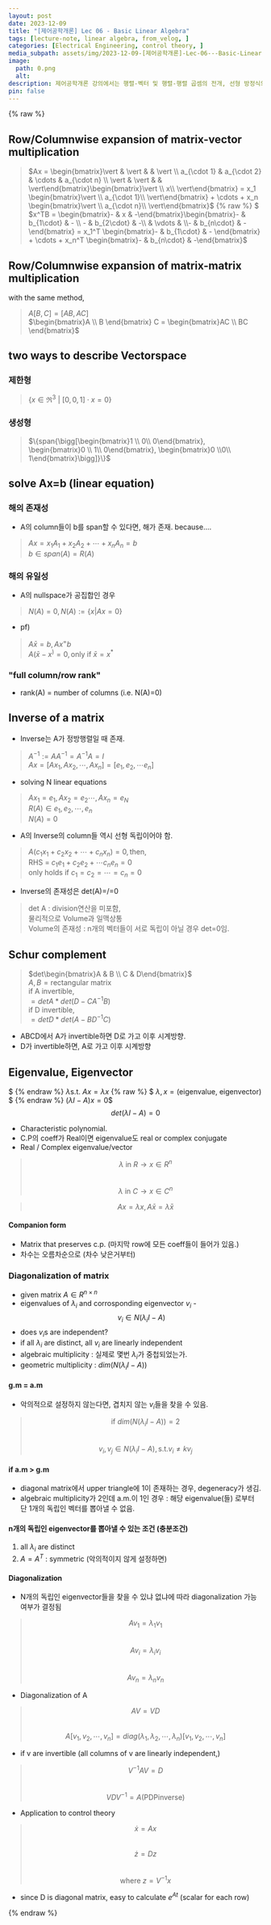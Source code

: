 ```yaml
---
layout: post
date: 2023-12-09
title: "[제어공학개론] Lec 06 - Basic Linear Algebra"
tags: [lecture-note, linear algebra, from_velog, ]
categories: [Electrical Engineering, control theory, ]
media_subpath: assets/img/2023-12-09-[제어공학개론]-Lec-06---Basic-Linear-Algebra.md
image:
  path: 0.png
  alt:  
description: 제어공학개론 강의에서는 행렬-벡터 및 행렬-행렬 곱셈의 전개, 선형 방정식의 해의 존재성과 유일성, 행렬의 역수, 슈르 여인수, 고유값 및 고유벡터, 대각화 조건 등을 다루며, 특히 대각화가 가능한 조건과 제어 이론에서의 응용에 대해 설명합니다.
pin: false
---
```



{% raw %}


## Row/Columnwise expansion of matrix-vector multiplication


> $Ax = \begin{bmatrix}\vert & \vert & & \vert \\ a_{\cdot 1} & a_{\cdot 2} & \cdots & a_{\cdot n} \\ \vert & \vert &  & \vert\end{bmatrix}\begin{bmatrix}\vert \\ x\\ \vert\end{bmatrix} = x_1 \begin{bmatrix}\vert \\ a_{\cdot 1}\\ \vert\end{bmatrix} + \cdots + x_n \begin{bmatrix}\vert \\ a_{\cdot n}\\ \vert\end{bmatrix}$
{% raw %}
$
> $x^TB = \begin{bmatrix}- & x & -\end{bmatrix}\begin{bmatrix}- & b_{1\cdot} & - \\ - & b_{2\cdot} & -\\ & \vdots &  \\- & b_{n\cdot} & -\end{bmatrix}  = x_1^T  \begin{bmatrix}- & b_{1\cdot} & - \end{bmatrix} + \cdots + x_n^T \begin{bmatrix}- & b_{n\cdot} & -\end{bmatrix}$


## Row/Columnwise expansion of matrix-matrix multiplication


with the same method,


> $A[B,C] = [AB, AC]$  
> $\begin{bmatrix}A \\ B \end{bmatrix} C = \begin{bmatrix}AC \\ BC \end{bmatrix}$


## two ways to describe Vectorspace


### 제한형


> $\{x\in\Re^3 \ \vert \  [0,0,1]\cdot x = 0\}$


### 생성형


> $\{span{\bigg[\begin{bmatrix}1 \\ 0\\ 0\end{bmatrix}, \begin{bmatrix}0 \\ 1\\ 0\end{bmatrix}, \begin{bmatrix}0 \\0\\ 1\end{bmatrix}\bigg]}\}$


## solve Ax=b (linear equation)


### 해의 존재성

- A의 column들이 b를 span할 수 있다면, 해가 존재. because....

> $Ax = x_1A_1 + x_2A_2 + \cdots+x_nA_n = b$  
> $b \in span(A) = R(A)$


### 해의 유일성

- A의 nullspace가 공집합인 경우

> $N(A) = 0, N(A):=\{x|Ax=0\}$

- pf)

> $A\bar x = b, Ax^=b$  
> $A(\bar x - x^) = 0, \text{only if }\bar x = x^*$


### "full column/row rank"

- rank(A) = number of columns (i.e. N(A)=0)

## Inverse of a matrix

- Inverse는 A가 정방행렬일 때 존재.

> $A^{-1} := AA^{-1} = A^{-1}A=I$  
> $Ax = [Ax_1, Ax_2, \cdots, Ax_n] = [e_1, e_2, \cdots e_n]$

- solving N linear equations

> $Ax_1 = e_1, Ax_2 = e_2 \cdots, Ax_n = e_N$  
> $R(A) \in {e_1, e_2, \cdots, e_n}$  
> $N(A) = {0}$

- A의 Inverse의 column들 역시 선형 독립이어야 함.

> $A(c_1x_1+c_2x_2 + \cdots +c_nx_n) = 0, \text{then,}$  
> $\text{RHS = } c_1e_1 + c_2e_2 + \cdots c_ne_n = 0$  
> $\text{only holds if } c_1 = c_2 = \cdots =c_n=0$

- Inverse의 존재성은 det(A)=/=0

> det A : division연산을 미포함,  
> 물리적으로 Volume과 일맥상통  
> Volume의 존재성 : n개의 벡터들이 서로 독립이 아닐 경우 det=0임.


## Schur complement


> $det\begin{bmatrix}A & B \\ C & D\end{bmatrix}$  
> $A, B = \text{rectangular matrix}$  
> $\text {if A invertible,}$  
> $=det A * det(D-CA^{-1}B)$  
> $\text {if D invertible,}$  
> $= det D * det(A-BD^{-1}C)$

- ABCD에서 A가 invertible하면 D로 가고 이후 시계방향.
- D가 invertible하면, A로 가고 이후 시계방향

## Eigenvalue, Eigenvector
$
{% endraw %}
$\lambda \text{s.t. } Ax=\lambda x$
{% raw %}
$
$\lambda, x = \text{(eigenvalue, eigenvector)}$
$
{% endraw %}
$(\lambda I - A) x = 0$$
$$det(\lambda I - A)= 0$$

- Characteristic polynomial.
- C.P의 coeff가 Real이면 eigenvalue도 real or complex conjugate
- Real / Complex eigenvalue/vector

> $$\lambda\text{ in } R \rightarrow x\in R^n$$  
> $$\lambda\text{ in } C \rightarrow x\in C^n$$


> $$Ax=\lambda x, A\bar x = \bar \lambda \bar x$$



#### Companion form

- Matrix that preserves c.p. (마지막 row에 모든 coeff들이 들어가 있음.)
- 차수는 오름차순으로 (차수 낮은거부터)


### Diagonalization of matrix

- given matrix $A \in R^{n\times n}$
- eigenvalues of $\lambda_i$ and corrosponding eigenvector $v_i$
-$$v_i \in N(\lambda_i I -A)$$
- does $v_i$s are independent?
- if all $\lambda_i$ are distinct, all $v_i$ are linearly independent
- algebraic multiplicity : 실제로 몇번 $\lambda_i$가 중첩되었는가.
- geometric multiplicity : $dim\bigg(N(\lambda_i I -A)\bigg)$


#### g.m = a.m

- 악의적으로 설정하지 않는다면, 겹치지 않는 $v_i$들을 찾을 수 있음.

> $$\text{if }dim(N(\lambda_i I -A)) = 2$$  
> $$v_i, v_j \in N(\lambda_i I -A), \text{s.t.} v_i \neq kv_j$$



#### if a.m > g.m

- diagonal matrix에서 upper triangle에 1이 존재하는 경우, degeneracy가 생김.
- algebraic multiplicity가 2인데 a.m.이 1인 경우 : 해당 eigenvalue(들) 로부터 단 1개의 독립인 벡터를 뽑아낼 수 없음.


#### n개의 독립인 eigenvector를 뽑아낼 수 있는 조건 (충분조건)

1. all $\lambda_i$ are distinct
2. $A=A^T$ : symmetric (악의적이지 않게 설정하면)


#### Diagonalization

- N개의 독립인 eigenvector들을 찾을 수 있냐 없냐에 따라 diagonalization 가능 여부가 결정됨

> $$Av_1 = \lambda_1 v_1$$  
> $$Av_i = \lambda_i v_i$$  
> $$Av_n = \lambda_n v_n$$

- Diagonalization of A

> $$AV = VD$$  
> $$A[v_1, v_2, \cdots, v_n] = diag(\lambda_1, \lambda_2, \cdots, \lambda_n)[v_1, v_2, \cdots, v_n]$$

- if v are invertible (all columns of v are linearly independent,)

> $$V^{-1}AV = D$$  
> $$VDV^{-1} = A \text{(PDPinverse)}$$

- Application to control theory

> $$\dot x = Ax$$  
> $$\dot z = Dz$$  
> $$\text{where } z=V^{-1}x$$

- since D is diagonal matrix, easy to calculate $e^{At}$ (scalar for each row)

{% endraw %}

